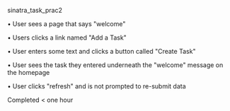 sinatra_task_prac2

• User sees a page that says "welcome"

• Users clicks a link named "Add a Task"

• User enters some text and clicks a button called "Create Task"

• User sees the task they entered underneath the "welcome" message on the homepage

• User clicks "refresh" and is not prompted to re-submit data

Completed < one hour